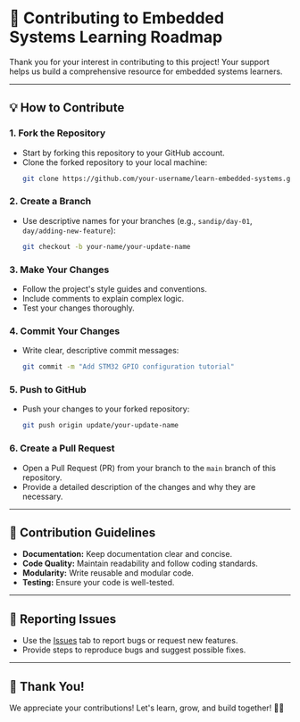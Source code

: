 # 🤝 Contributing to Embedded Systems Learning Roadmap

Thank you for your interest in contributing to this project! Your support helps us build a comprehensive resource for embedded systems learners.

---
## 💡 How to Contribute
### 1. Fork the Repository
- Start by forking this repository to your GitHub account.
- Clone the forked repository to your local machine:
  ```bash
  git clone https://github.com/your-username/learn-embedded-systems.git
  ```

### 2. Create a Branch
- Use descriptive names for your branches (e.g., `sandip/day-01`, `day/adding-new-feature`):
  ```bash
  git checkout -b your-name/your-update-name
  ```

### 3. Make Your Changes
- Follow the project's style guides and conventions.
- Include comments to explain complex logic.
- Test your changes thoroughly.

### 4. Commit Your Changes
- Write clear, descriptive commit messages:
  ```bash
  git commit -m "Add STM32 GPIO configuration tutorial"
  ```

### 5. Push to GitHub
- Push your changes to your forked repository:
  ```bash
  git push origin update/your-update-name
  ```

### 6. Create a Pull Request
- Open a Pull Request (PR) from your branch to the `main` branch of this repository.
- Provide a detailed description of the changes and why they are necessary.

---
## 📝 Contribution Guidelines
- **Documentation:** Keep documentation clear and concise.
- **Code Quality:** Maintain readability and follow coding standards.
- **Modularity:** Write reusable and modular code.
- **Testing:** Ensure your code is well-tested.

---
## 🚨 Reporting Issues
- Use the [Issues](../../issues) tab to report bugs or request new features.
- Provide steps to reproduce bugs and suggest possible fixes.

---
## 💙 Thank You!
We appreciate your contributions! Let's learn, grow, and build together! 🚀😊
